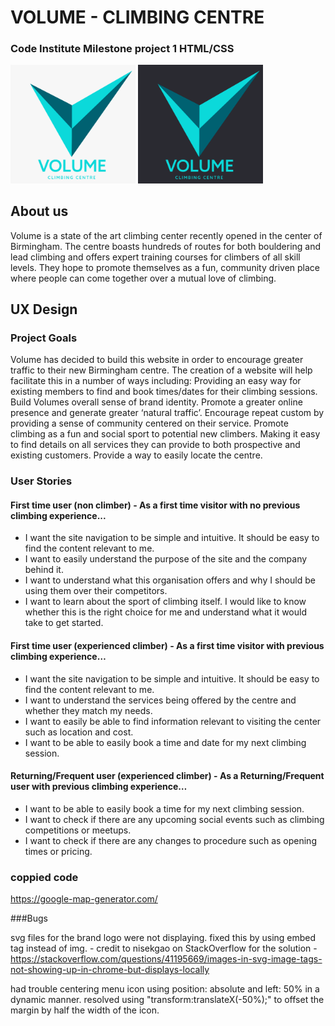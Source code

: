 # VOLUME - CLIMBING CENTRE
### Code Institute Milestone project 1 HTML/CSS

<img src="assets/pictures/readme-images/volume-logo-light.png" alt="volume logo with light coloured background" width="200px" />
<img src="assets/pictures/readme-images/volume-logo-dark.png" alt="volume logo with light coloured background" width="200px" />

## About us

Volume is a state of the art climbing center recently opened in the center of Birmingham. The centre boasts hundreds of routes for both bouldering and lead climbing and offers expert training courses for climbers of all skill levels. They hope to promote themselves as a fun, community driven place where people can come together over a mutual love of climbing. 


## UX Design 

### Project Goals

Volume has decided to build this website in order to encourage greater traffic to their new Birmingham centre. The creation of a website will help facilitate this in a number of ways including:
Providing an easy way for existing members to find and book times/dates for their climbing sessions.
Build Volumes overall sense of brand identity. 
Promote a greater online presence and generate greater ‘natural traffic’. 
Encourage repeat custom by providing a sense of community centered on their service.
Promote climbing as a fun and social sport to potential new climbers.
Making it easy to find details on all services they can provide to both prospective and existing customers.
Provide a way to easily locate the centre.


### User Stories

#### First time user (non climber)  - As a first time visitor with no previous climbing experience...
* I want the site navigation to be simple and intuitive. It should be easy to find the content relevant to me. 
* I want to easily understand the purpose of the site and the company behind it.
* I want to understand what this organisation offers and why I should be using them over their competitors. 
* I want to learn about the sport of climbing itself. I would like to know whether this is the right choice for me and understand what it would take to get started.

#### First time user (experienced climber) - As a first time visitor with previous climbing experience…
* I want the site navigation to be simple and intuitive. It should be easy to find the content relevant to me.
* I want to understand the services being offered by the centre and whether they match my needs. 
* I want to easily be able to find information relevant to visiting the center such as location and cost. 
* I want to be able to easily book a time and date for my next climbing session.  

#### Returning/Frequent user (experienced climber) - As a Returning/Frequent user with previous climbing experience…
* I want to be able to easily book a time for my next climbing session.
* I want to check if there are any upcoming social events such as climbing competitions or meetups.
* I want to check if there are any changes to procedure such as opening times or pricing.  





### coppied code
https://google-map-generator.com/

###Bugs

svg files for the brand logo were not displaying. fixed this by using embed tag instead of img. - credit to nisekgao on StackOverflow for the solution - https://stackoverflow.com/questions/41195669/images-in-svg-image-tags-not-showing-up-in-chrome-but-displays-locally

had trouble centering menu icon using position: absolute and left: 50% in a dynamic manner. resolved using "transform:translateX(-50%);" to offset the margin by half the width of the icon. 